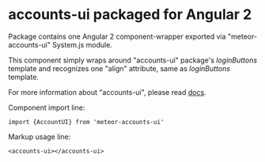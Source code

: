 # accounts-ui packaged for Angular 2
Package contains one Angular 2 component-wrapper exported via "meteor-accounts-ui" System.js module.

This component simply wraps around "accounts-ui" package's _loginButtons_ template and recognizes one "align" attribute,
same as _loginButtons_ template.

For more information about "accounts-ui", please read [docs](https://atmospherejs.com/meteor/accounts-ui).

Component import line:

    import {AccountUI} from 'meteor-accounts-ui'
  
Markup usage line:
  
    <accounts-ui></accounts-ui>
